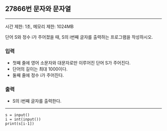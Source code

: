 ## 27866번 문자와 문자열

---

시간 제한: 1초, 메모리 제한: 1024MB

단어 S와 정수 i가 주어졌을 때, S의 i번째 글자를 출력하는 프로그램을 작성하시오.

### 입력

- 첫째 줄에 영어 소문자와 대문자로만 이루어진 단어 S가 주어진다.
- 단어의 길이는 최대 1000이다.
- 둘째 줄에 정수 i가 주어진다.

### 출력

- S의 i번째 글자를 출력한다.

---
~~~
s = input()
i = int(input())
print(s[i-1])
~~~
